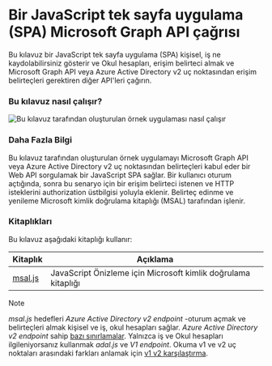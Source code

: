 # <a name="call-the-microsoft-graph-api-from-a-javascript-single-page-application-spa"></a>Bir JavaScript tek sayfa uygulama (SPA) Microsoft Graph API çağrısı

Bu kılavuz bir JavaScript tek sayfa uygulama (SPA) kişisel, iş ne kaydolabilirsiniz gösterir ve Okul hesapları, erişim belirteci almak ve Microsoft Graph API veya Azure Active Directory v2 uç noktasından erişim belirteçleri gerektiren diğer API'leri çağırın.

### <a name="how-this-guide-works"></a>Bu kılavuz nasıl çalışır?

![Bu kılavuz tarafından oluşturulan örnek uygulaması nasıl çalışır](media/active-directory-develop-guidedsetup-javascriptspa-introduction/javascriptspa-intro.png)

<!--start-collapse-->
### <a name="more-information"></a>Daha Fazla Bilgi

Bu kılavuz tarafından oluşturulan örnek uygulamayı Microsoft Graph API veya Azure Active Directory v2 uç noktasından belirteçleri kabul eder bir Web API sorgulamak bir JavaScript SPA sağlar. Bir kullanıcı oturum açtığında, sonra bu senaryo için bir erişim belirteci istenen ve HTTP isteklerini authorization üstbilgisi yoluyla eklenir. Belirteç edinme ve yenileme Microsoft kimlik doğrulama kitaplığı (MSAL) tarafından işlenir.

<!--end-collapse-->

<!--start-collapse-->
### <a name="libraries"></a>Kitaplıkları

Bu kılavuz aşağıdaki kitaplığı kullanır:

|Kitaplık|Açıklama|
|---|---|
|[msal.js](https://github.com/AzureAD/microsoft-authentication-library-for-js)|JavaScript Önizleme için Microsoft kimlik doğrulama kitaplığı|

> [!NOTE]
> *msal.js* hedefleri *Azure Active Directory v2 endpoint* -oturum açmak ve belirteçleri almak kişisel ve iş, okul hesapları sağlar. *Azure Active Directory v2 endpoint* sahip [bazı sınırlamalar](..\articles\active-directory\develop\active-directory-v2-limitations.md). Yalnızca iş ve Okul hesapları ilgileniyorsanız kullanmak *adal.js* ve *V1 endpoint*. Okuma v1 ve v2 uç noktaları arasındaki farkları anlamak için [v1 v2 karşılaştırma](..\articles\active-directory\develop\active-directory-v2-compare.md).

<!--end-collapse-->
